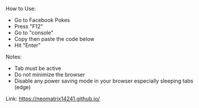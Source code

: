 How to Use:

- Go to Facebook Pokes
- Press "F12"
- Go to "console"
- Copy then paste the code below
- Hit "Enter"


Notes:

- Tab must be active
- Do not minimize the browser
- Disable any power saving mode in your browser especially sleeping tabs (edge)

Link: https://neomatrix14241.github.io/
